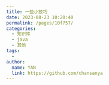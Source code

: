 ```yaml
---
title: 一些小技巧
date: 2023-08-23 10:20:40
permalink: /pages/10f757/
categories:
  - 知识库
  - java
  - 其他
tags:
  - 
author: 
  name: YAN
  link: https://github.com/chansanya
---
```



